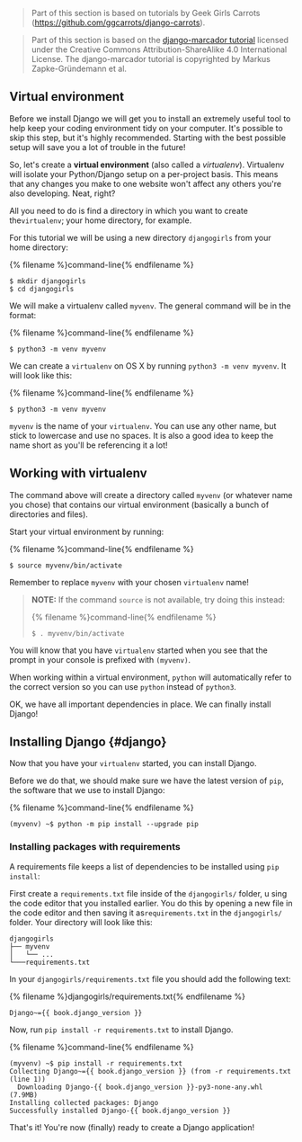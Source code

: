 > Part of this section is based on tutorials by Geek Girls Carrots (https://github.com/ggcarrots/django-carrots).

> Part of this section is based on the [django-marcador tutorial](http://django-marcador.keimlink.de/) licensed under the 
Creative Commons Attribution-ShareAlike 4.0 International License. The django-marcador tutorial is copyrighted by 
Markus Zapke-Gründemann et al.


## Virtual environment

Before we install Django we will get you to install an extremely useful tool to help keep your coding environment tidy on 
your computer. It's possible to skip this step, but it's highly recommended. Starting with the best possible setup will 
save you a lot of trouble in the future!

So, let's create a **virtual environment** (also called a *virtualenv*). Virtualenv will isolate your Python/Django setup 
on a per-project basis. This means that any changes you make to one website won't affect any others you're also developing. 
Neat, right?

All you need to do is find a directory in which you want to create the`virtualenv`; your home directory, for example.

For this tutorial we will be using a new directory `djangogirls` from your home directory:

{% filename %}command-line{% endfilename %}
```
$ mkdir djangogirls
$ cd djangogirls
```

We will make a virtualenv called `myvenv`. The general command will be in the format:

{% filename %}command-line{% endfilename %}
```
$ python3 -m venv myvenv
```

We can create a `virtualenv` on OS X by running `python3 -m venv myvenv`. It will look like this:

{% filename %}command-line{% endfilename %}
```
$ python3 -m venv myvenv
```

`myvenv` is the name of your `virtualenv`. You can use any other name, but stick to lowercase and use no spaces. It is also 
a good idea to keep the name short as you'll be referencing it a lot!

## Working with virtualenv

The command above will create a directory called `myvenv` (or whatever name you chose) that contains our virtual environment 
(basically a bunch of directories and files).

Start your virtual environment by running:

{% filename %}command-line{% endfilename %}
```
$ source myvenv/bin/activate
```

Remember to replace `myvenv` with your chosen `virtualenv` name!

> __NOTE:__ If the command `source` is not available, try doing this instead:
>
>{% filename %}command-line{% endfilename %}
>```
>$ . myvenv/bin/activate
>```

You will know that you have `virtualenv` started when you see that the prompt 
in your console is prefixed with `(myvenv)`.

When working within a virtual environment, `python` will automatically refer to the correct version so you can use 
`python` instead of `python3`.

OK, we have all important dependencies in place. We can finally install Django!

## Installing Django {#django}

Now that you have your `virtualenv` started, you can install Django.

Before we do that, we should make sure we have the latest version of `pip`, the software that we use to install Django:

{% filename %}command-line{% endfilename %}
```
(myvenv) ~$ python -m pip install --upgrade pip
```

### Installing packages with requirements

A requirements file keeps a list of dependencies to be installed using `pip install`:

First create a `requirements.txt` file inside of the `djangogirls/` folder, u sing the code editor that you installed earlier. 
You do this by opening a new file in the code editor and then saving it as`requirements.txt` in the `djangogirls/` folder. 
Your directory will look like this:

```
djangogirls
├── myvenv
│   └── ...
└───requirements.txt
```

In your `djangogirls/requirements.txt` file you should add the following text:

{% filename %}djangogirls/requirements.txt{% endfilename %}
```
Django~={{ book.django_version }}
```

Now, run `pip install -r requirements.txt` to install Django.

{% filename %}command-line{% endfilename %}
```
(myvenv) ~$ pip install -r requirements.txt
Collecting Django~={{ book.django_version }} (from -r requirements.txt (line 1))
  Downloading Django-{{ book.django_version }}-py3-none-any.whl (7.9MB)
Installing collected packages: Django
Successfully installed Django-{{ book.django_version }}
```

That's it! You're now (finally) ready to create a Django application!
